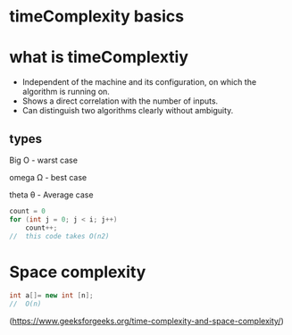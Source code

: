 # timeComplexity basics

# what is timeComplextiy

- Independent of the machine and its configuration, on which the algorithm is running on.
- Shows a direct correlation with the number of inputs.
- Can distinguish two algorithms clearly without ambiguity.

## types

Big O - warst case

omega Ω - best case

theta θ - Average case
```cpp
count = 0
for (int j = 0; j < i; j++)
	count++;
//  this code takes O(n2)
```

# Space complexity 

```cpp
int a[]= new int [n];
//  O(n)
```



(https://www.geeksforgeeks.org/time-complexity-and-space-complexity/)